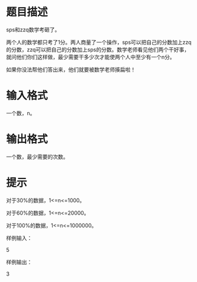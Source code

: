 # 

 
 # 题目描述 
<p>sps和zzq数学考砸了。</p>

<p>两个人的数学都只考了1分。两人商量了一个操作，sps可以把自己的分数加上zzq的分数，zzq可以把自己的分数加上sps的分数。数学老师看见他们两个干好事，就问他们你们这样做，最少需要干多少次才能使两个人中至少有一个n分。</p>

<p>如果你没法帮他们答出来，他们就要被数学老师揍扁啦！</p> 

 
 # 输入格式 
<p>一个数，n。</p> 

 
 # 输出格式 
<p>一个数，最少需要的次数。</p> 

 
 # 提示 
<p>对于30%的数据，1&lt;=n&lt;=1000。</p>

<p>对于60%的数据，1&lt;=n&lt;=20000。</p>

<p>对于100%的数据，1&lt;=n&lt;=1000000。</p>

<p>样例输入：</p>

<p>5</p>

<p>样例输出：</p>

<p>3</p> 
